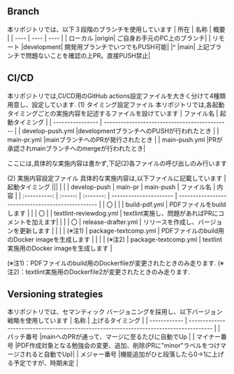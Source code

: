 ## Branch
本リポジトリでは、以下３段階のブランチを使用しています
| 所在 | 名称 | 概要 |
| ---- | ---- | ---- |
| ローカル |origin| ご自身お手元のPC上のブランチ|
| リモート |development| 開発用ブランチでいつでもPUSH可能|
|^         |main| 上記ブランチで問題ないことを確認の上PR。直接PUSH禁止|

## CI/CD
本リポジトリでは,CI/CD用のGitHub actions設定ファイルを大きく分けて4種類用意し、設定しています.
(1) タイミング設定ファイル
本リポジトリでは,各起動タイミングごとの実施内容を記述するファイルを設けています
| ファイル名       | 起動タイミング                                |
| ---------------- | --------------------------------------------- | 
| develop-push.yml |developmentブランチへのPUSHが行われたとき      |
| main-pr.yml      |mainブランチへのPRが発行されたとき             |
| main-push.yml    |PRが承認されmainブランチへのmergeが行われたとき|

ここには,具体的な実施内容は書かず,下記(2)各ファイルの呼び出しのみ行います

(2) 実施内容設定ファイル
具体的な実施内容は,以下ファイルに記載しています
| 起動タイミング |||  |  |
| develop-push | main-pr | main-push | ファイル名             | 内容                                              |
| :----------: | :-----: | :-------: | ---------------------- | ------------------------------------------------- |
|  〇          |         |           | build-pdf.yml          | PDFファイルをbuildします                          |
|              |  〇     |           | textlint-reviewdog.yml | textlint実施し、問題があればPRにコメントを加えます|
|              |         | 〇        | release-drafter.yml    | リリースを作成し、バージョンを更新します          |
|              |         | (※注1)    | package-textcomp.yml   | PDFファイルのbuild用のDocker imageを生成します    |
|              |         | (※注2)    | package-textcomp.yml   | textlint実施用のDocker imageを生成します          |

(※注1)：PDFファイルのbuild用のDockerfileが変更されたときのみ走ります.
(※注2)：textlint実施用のDockerfile2が変更されたときのみ走ります.

## Versioning strategies
本リポジトリでは、セマンティック バージョニングを採用し、以下バージョン戦略を使用しています
| 名称         | 上げるタイミング                                                                       |
| ------------ | -------------------------------------------------------------------------------------- |
| パッチ番号   |mainへのPRが通って、マージに至るたびに自動でUp                                          |
| マイナー番号 |PDF作成対象となる勉強会の変更、追加、削除(PRに"minor"ラベルをつけマージされると自動でUp)|
| メジャー番号 |機能追加がひと段落したら0→1に上げる予定ですが、時期未定                                 |
